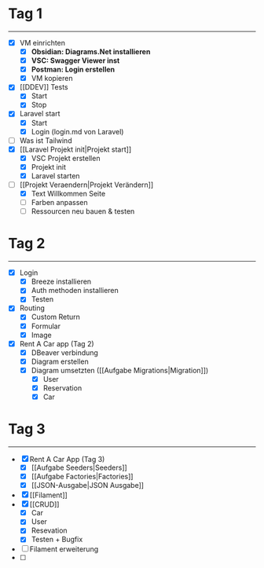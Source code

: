 # Tag 1
---
- [x] VM einrichten
	- [x] **Obsidian: Diagrams.Net installieren**
	- [x] **VSC: Swagger Viewer inst**
	- [x] **Postman: Login erstellen**
	- [x] VM kopieren
- [x] [[DDEV]] Tests
	- [x] Start
	- [x] Stop
- [x] Laravel start
	- [x] Start
	- [x] Login (login.md von Laravel)
- [ ] Was ist Tailwind 
- [x] [[Laravel Projekt init|Projekt start]]
	- [x] VSC Projekt erstellen
	- [x] Projekt init
	- [x] Laravel starten
- [ ] [[Projekt Veraendern|Projekt Verändern]]
	- [x] Text Willkommen Seite
	- [ ] Farben anpassen
	- [ ] Ressourcen neu bauen & testen

# Tag 2
---
- [x] Login
	- [x] Breeze installieren
	- [x] Auth methoden installieren
	- [x] Testen
- [x] Routing
	- [x] Custom Return
	- [x] Formular
	- [x] Image
- [x]  Rent A Car app (Tag 2)
	- [x] DBeaver verbindung
	- [x] Diagram erstellen
	- [x] Diagram umsetzten ([[Aufgabe Migrations|Migration]])
		- [x] User
		- [x] Reservation
		- [x] Car
# Tag 3
---
- [x] Rent A Car App (Tag 3)
	- [x] [[Aufgabe Seeders|Seeders]]
	- [x] [[Aufgabe Factories|Factories]]
	- [x] [[JSON-Ausgabe|JSON Ausgabe]]
- [x] [[Filament]]
- [x] [[CRUD]]
	- [x] Car
	- [x] User
	- [x] Resevation
	- [x] Testen + Bugfix
- [ ] Filament erweiterung
- [ ] 